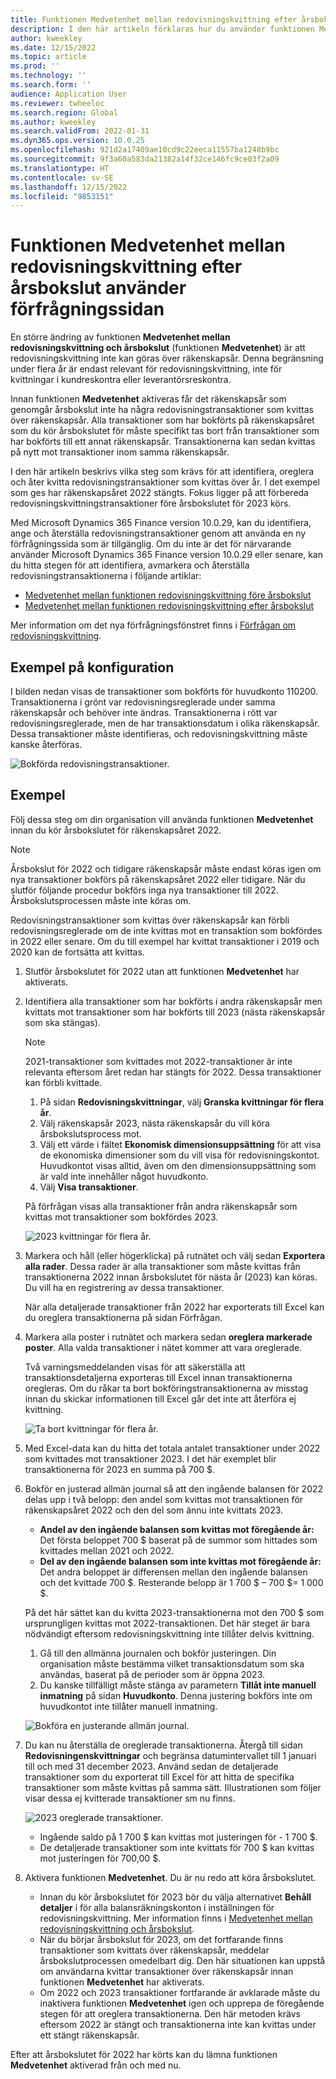 ```yaml
---
title: Funktionen Medvetenhet mellan redovisningskvittning efter årsbokslut använder förfrågningssidan
description: I den här artikeln förklaras hur du använder funktionen Medvetenheten mellan redovisningskvittningar genom att använda den nya förfrågningssidan efter att årsbokslutet körs.
author: kweekley
ms.date: 12/15/2022
ms.topic: article
ms.prod: ''
ms.technology: ''
ms.search.form: ''
audience: Application User
ms.reviewer: twheeloc
ms.search.region: Global
ms.author: kweekley
ms.search.validFrom: 2022-01-31
ms.dyn365.ops.version: 10.0.25
ms.openlocfilehash: 921d2a17409ae10cd9c22eeca11557ba1248b9bc
ms.sourcegitcommit: 9f3a60a583da21382a14f32ce146fc9ce03f2a09
ms.translationtype: HT
ms.contentlocale: sv-SE
ms.lasthandoff: 12/15/2022
ms.locfileid: "9853151"
---
```

# <a name="awareness-between-ledger-settlement-feature-after-year-end-close-using-the-inquiry-page"></a>Funktionen Medvetenhet mellan redovisningskvittning efter årsbokslut använder förfrågningssidan

En större ändring av funktionen **Medvetenhet mellan redovisningskvittning och årsbokslut** (funktionen **Medvetenhet**) är att redovisningskvittning inte kan göras över räkenskapsår. Denna begränsning under flera år är endast relevant för redovisningskvittning, inte för kvittningar i kundreskontra eller leverantörsreskontra.

Innan funktionen **Medvetenhet** aktiveras får det räkenskapsår som genomgår årsbokslut inte ha några redovisningstransaktioner som kvittas över räkenskapsår. Alla transaktioner som har bokförts på räkenskapsåret som du kör årsbokslutet för måste specifikt tas bort från transaktioner som har bokförts till ett annat räkenskapsår. Transaktionerna kan sedan kvittas på nytt mot transaktioner inom samma räkenskapsår.

I den här artikeln beskrivs vilka steg som krävs för att identifiera, oreglera och åter kvitta redovisningstransaktioner som kvittas över år. I det exempel som ges har räkenskapsåret 2022 stängts. Fokus ligger på att förbereda redovisningskvittningstransaktioner före årsbokslutet för 2023 körs.

Med Microsoft Dynamics 365 Finance version 10.0.29, kan du identifiera, ange och återställa redovisningstransaktioner genom att använda en ny förfrågningssida som är tillgänglig. Om du inte är det för närvarande använder Microsoft Dynamics 365 Finance version 10.0.29 eller senare, kan du hitta stegen för att identifiera, avmarkera och återställa redovisningstransaktionerna i följande artiklar:

- [Medvetenhet mellan funktionen redovisningskvittning före årsbokslut](ledger-settle-yec.md)
- [Medvetenhet mellan funktionen redovisningskvittning efter årsbokslut](ledger-settle-yec-after.md)

Mer information om det nya förfrågningsfönstret finns i [Förfrågan om redovisningskvittning](ledger-settlement-inquiry.md). 

## <a name="example-setup"></a>Exempel på konfiguration

I bilden nedan visas de transaktioner som bokförts för huvudkonto 110200. Transaktionerna i grönt var redovisningsreglerade under samma räkenskapsår och behöver inte ändras. Transaktionerna i rött var redovisningsreglerade, men de har transaktionsdatum i olika räkenskapsår. Dessa transaktioner måste identifieras, och redovisningskvittning måste kanske återföras.

![Bokförda redovisningstransaktioner.](./media/excel.png)

## <a name="example"></a>Exempel

Följ dessa steg om din organisation vill använda funktionen **Medvetenhet** innan du kör årsbokslutet för räkenskapsåret 2022.

> [!NOTE]
> Årsbokslut för 2022 och tidigare räkenskapsår måste endast köras igen om nya transaktioner bokförs på räkenskapsåret 2022 eller tidigare. När du slutför följande procedur bokförs inga nya transaktioner till 2022. Årsbokslutsprocessen måste inte köras om.
>
> Redovisningstransaktioner som kvittas över räkenskapsår kan förbli redovisningsreglerade om de inte kvittas mot en transaktion som bokfördes in 2022 eller senare. Om du till exempel har kvittat transaktioner i 2019 och 2020 kan de fortsätta att kvittas.

1. Slutför årsbokslutet för 2022 utan att funktionen **Medvetenhet** har aktiverats.
2. Identifiera alla transaktioner som har bokförts i andra räkenskapsår men kvittats mot transaktioner som har bokförts till 2023 (nästa räkenskapsår som ska stängas).

    > [!NOTE]
    > 2021-transaktioner som kvittades mot 2022-transaktioner är inte relevanta eftersom året redan har stängts för 2022. Dessa transaktioner kan förbli kvittade.

    1. På sidan **Redovisningskvittningar**, välj **Granska kvittningar för flera år**.
    2. Välj räkenskapsår 2023, nästa räkenskapsår du vill köra årsbokslutsprocess mot.
    3. Välj ett värde i fältet **Ekonomisk dimensionsuppsättning** för att visa de ekonomiska dimensioner som du vill visa för redovisningskontot. Huvudkontot visas alltid, även om den dimensionsuppsättning som är vald inte innehåller något huvudkonto.
    4. Välj **Visa transaktioner**.

    På förfrågan visas alla transaktioner från andra räkenskapsår som kvittas mot transaktioner som bokfördes 2023.

    ![2023 kvittningar för flera år.](./media/2023-cross-settlement.png)

3. Markera och håll (eller högerklicka) på rutnätet och välj sedan **Exportera alla rader**. Dessa rader är alla transaktioner som måste kvittas från transaktionerna 2022 innan årsbokslutet för nästa år (2023) kan köras. Du vill ha en registrering av dessa transaktioner.

    När alla detaljerade transaktioner från 2022 har exporterats till Excel kan du oreglera transaktionerna på sidan Förfrågan.

4. Markera alla poster i rutnätet och markera sedan **oreglera markerade poster**. Alla valda transaktioner i nätet kommer att vara oreglerade.

    Två varningsmeddelanden visas för att säkerställa att transaktionsdetaljerna exporteras till Excel innan transaktionerna oregleras. Om du råkar ta bort bokföringstransaktionerna av misstag innan du skickar informationen till Excel går det inte att återföra ej kvittning. 

    ![Ta bort kvittningar för flera år.](./media/revert-settlement.png)

5. Med Excel-data kan du hitta det totala antalet transaktioner under 2022 som kvittades mot transaktioner 2023. I det här exemplet blir transaktionerna för 2023 en summa på 700 $.
6. Bokför en justerad allmän journal så att den ingående balansen för 2022 delas upp i två belopp: den andel som kvittas mot transaktionen för räkenskapsåret 2022 och den del som ännu inte kvittats 2023.

    - **Andel av den ingående balansen som kvittas mot föregående år:** Det första beloppet 700 $ baserat på de summor som hittades som kvittades mellan 2021 och 2022.
    - **Del av den ingående balansen som inte kvittas mot föregående år:** Det andra beloppet är differensen mellan den ingående balansen och det kvittade 700 $. Resterande belopp är 1 700 $ – 700 $= 1 000 $.

    På det här sättet kan du kvitta 2023-transaktionerna mot den 700 $ som ursprungligen kvittas mot 2022-transaktionen. Det här steget är bara nödvändigt eftersom redovisningskvittning inte tillåter delvis kvittning.

    1. Gå till den allmänna journalen och bokför justeringen. Din organisation måste bestämma vilket transaktionsdatum som ska användas, baserat på de perioder som är öppna 2023.
    2. Du kanske tillfälligt måste stänga av parametern **Tillåt inte manuell inmatning** på sidan **Huvudkonto**. Denna justering bokförs inte om huvudkontot inte tillåter manuell inmatning.

    ![Bokföra en justerande allmän journal.](./media/no-manual4.png)

7. Du kan nu återställa de oreglerade transaktionerna. Återgå till sidan **Redovisningenskvittningar** och begränsa datumintervallet till 1 januari till och med 31 december 2023. Använd sedan de detaljerade transaktioner som du exporterat till Excel för att hitta de specifika transaktioner som måste kvittas på samma sätt. Illustrationen som följer visar dessa ej kvitterade transaktioner sm nu finns.

    ![2023 oreglerade transaktioner.](./media/2023-unsettled5.png)

    - Ingående saldo på 1 700 $ kan kvittas mot justeringen för - 1 700 $.
    - De detaljerade transaktioner som inte kvittats för 700 $ kan kvittas mot justeringen för 700,00 $.

8. Aktivera funktionen **Medvetenhet**. Du är nu redo att köra årsbokslutet.

    - Innan du kör årsbokslutet för 2023 bör du välja alternativet **Behåll detaljer** i för alla balansräkningskonton i inställningen för redovisningskvittning. Mer information finns i [Medvetenhet mellan redovisningskvittning och årsbokslut](awareness-between-ledger-settlement-year-end-close.md).
    - När du börjar årsbokslut för 2023, om det fortfarande finns transaktioner som kvittats över räkenskapsår, meddelar årsbokslutprocessen omedelbart dig. Den här situationen kan uppstå om användarna kvittar transaktioner över räkenskapsår innan funktionen **Medvetenhet** har aktiverats.
    - Om 2022 och 2023 transaktioner fortfarande är avklarade måste du inaktivera funktionen **Medvetenhet** igen och upprepa de föregående stegen för att oreglera transaktionerna. Den här metoden krävs eftersom 2022 är stängt och transaktionerna inte kan kvittas under ett stängt räkenskapsår.

Efter att årsbokslutet för 2022 har körts kan du lämna funktionen **Medvetenhet** aktiverad från och med nu.
